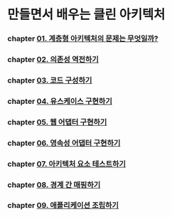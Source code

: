 # 만들면서 배우는 클린 아키텍처

### chapter [01. 계층형 아키텍처의 문제는 무엇일까?](https://kimdonghyungsoo.tistory.com/10 "chapter01")
### chapter [02. 의존성 역전하기](https://kimdonghyungsoo.tistory.com/11 "chapter02")
### chapter [03. 코드 구성하기](https://kimdonghyungsoo.tistory.com/12 "chapter03")
### chapter [04. 유스케이스 구현하기](https://kimdonghyungsoo.tistory.com/13 "chapter04")
### chapter [05. 웹 어댑터 구현하기](https://kimdonghyungsoo.tistory.com/14 "chapter05")
### chapter [06. 영속성 어댑터 구현하기](https://kimdonghyungsoo.tistory.com/15 "chapter06")
### chapter [07. 아키텍처 요소 테스트하기](https://kimdonghyungsoo.tistory.com/16 "chapter07")
### chapter [08. 경계 간 매핑하기](https://kimdonghyungsoo.tistory.com/17 "chapter08")
### chapter [09. 애플리케이션 조립하기](https://kimdonghyungsoo.tistory.com/18 "chapter09")
